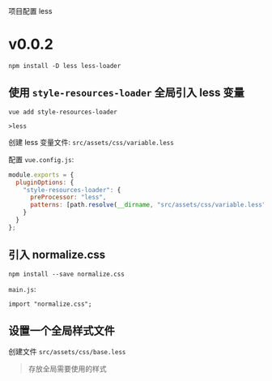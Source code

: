 
项目配置 less

# v0.0.2

```
npm install -D less less-loader
```

## 使用 `style-resources-loader` 全局引入 less 变量

```
vue add style-resources-loader

>less
```

创建 less 变量文件: `src/assets/css/variable.less`

配置 `vue.config.js`:

```js
module.exports = {
  pluginOptions: {
    "style-resources-loader": {
      preProcessor: "less",
      patterns: [path.resolve(__dirname, "src/assets/css/variable.less")]
    }
  }
};
```

## 引入 normalize.css

```
npm install --save normalize.css
```

`main.js`:

```
import "normalize.css";
```

## 设置一个全局样式文件

创建文件 `src/assets/css/base.less`

>存放全局需要使用的样式